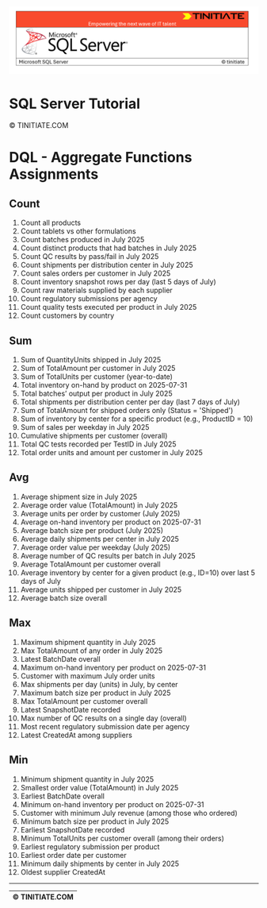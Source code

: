 ![SQL Server Tinitiate Image](../../../sqlserver-sql/sqlserver.png)

# SQL Server Tutorial

&copy; TINITIATE.COM

# DQL - Aggregate Functions Assignments

## Count
1. Count all products
2. Count tablets vs other formulations
3. Count batches produced in July 2025
4. Count distinct products that had batches in July 2025
5. Count QC results by pass/fail in July 2025
6. Count shipments per distribution center in July 2025
7. Count sales orders per customer in July 2025
8. Count inventory snapshot rows per day (last 5 days of July)
9. Count raw materials supplied by each supplier
10. Count regulatory submissions per agency
11. Count quality tests executed per product in July 2025
12. Count customers by country

## Sum
1. Sum of QuantityUnits shipped in July 2025
2. Sum of TotalAmount per customer in July 2025
3. Sum of TotalUnits per customer (year-to-date)
4. Total inventory on-hand by product on 2025-07-31
5. Total batches’ output per product in July 2025
6. Total shipments per distribution center per day (last 7 days of July)
7. Sum of TotalAmount for shipped orders only (Status = 'Shipped')
8. Sum of inventory by center for a specific product (e.g., ProductID = 10)
9. Sum of sales per weekday in July 2025
10. Cumulative shipments per customer (overall)
11. Total QC tests recorded per TestID in July 2025
12. Total order units and amount per customer in July 2025

## Avg
1. Average shipment size in July 2025
2. Average order value (TotalAmount) in July 2025
3. Average units per order by customer (July 2025)
4. Average on-hand inventory per product on 2025-07-31
5. Average batch size per product (July 2025)
6. Average daily shipments per center in July 2025
7. Average order value per weekday (July 2025)
8. Average number of QC results per batch in July 2025
9. Average TotalAmount per customer overall
10. Average inventory by center for a given product (e.g., ID=10) over last 5 days of July
11. Average units shipped per customer in July 2025
12. Average batch size overall

## Max
1. Maximum shipment quantity in July 2025
2. Max TotalAmount of any order in July 2025
3. Latest BatchDate overall
4. Maximum on-hand inventory per product on 2025-07-31
5. Customer with maximum July order units
6. Max shipments per day (units) in July, by center
7. Maximum batch size per product in July 2025
8. Max TotalAmount per customer overall
9. Latest SnapshotDate recorded
10. Max number of QC results on a single day (overall)
11. Most recent regulatory submission date per agency
12. Latest CreatedAt among suppliers

## Min
1. Minimum shipment quantity in July 2025
2. Smallest order value (TotalAmount) in July 2025
3. Earliest BatchDate overall
4. Minimum on-hand inventory per product on 2025-07-31
5. Customer with minimum July revenue (among those who ordered)
6. Minimum batch size per product in July 2025
7. Earliest SnapshotDate recorded
8. Minimum TotalUnits per customer overall (among their orders)
9. Earliest regulatory submission per product
10. Earliest order date per customer
11. Minimum daily shipments by center in July 2025
12. Oldest supplier CreatedAt

***
| &copy; TINITIATE.COM |
|----------------------|
